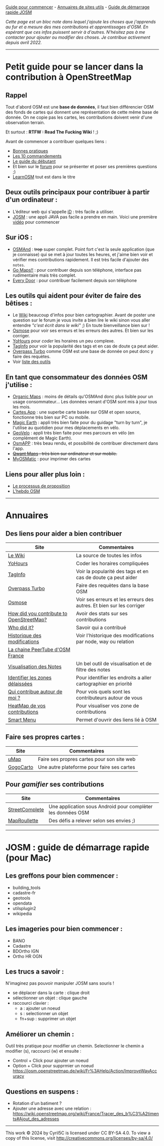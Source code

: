[Guide pour commencer](#petit-guide-pour-se-lancer-dans-la-contribution-à-openstreetmap) - [Annuaires de sites utils](#annuaires) - [Guide de démarrage rapide JOSM](#josm--guide-de-démarrage-rapide-pour-mac)

_Cette page est un bloc note dans lequel j'ajoute les choses que j'apprends au fur et a mesure des mes contributions et apprentissages d'OSM. En espérant que ces infos puissent servir à d'autres. N'hésitez pas à me contacter pour ajouter ou modifier des choses. Je contribue activement depuis avril 2022._

---

# Petit guide pour se lancer dans la contribution à OpenStreetMap

## Rappel

Tout d'abord OSM est une **base de données**, il faut bien différencier OSM des fonds de cartes qui donnent une représentation de cette même base de donnée. On ne copie pas les cartes, les contributions doivent venir d'une observation terrain. 

Et surtout : **RTFW : Read The Fucking Wiki** ! ;)

Avant de commencer a contribuer quelques liens :
- [Bonnes pratiques](https://wiki.openstreetmap.org/wiki/FR:Bonnes_pratiques)
- [Les 10 commandements](https://wiki.openstreetmap.org/wiki/File:Les_10_cOSMandements.pdf)
- [Le guide du débutant](https://wiki.openstreetmap.org/wiki/FR:Guide_du_d%C3%A9butant)
- Et bien sur le [forum](https://forum.openstreetmap.fr/) pour se présenter et poser ses premières questions ;)
- [LearnOSM](https://learnosm.org/fr/) tout est dans le titre

## Deux outils principaux pour contribuer à partir d'un ordinateur :

- L’éditeur web qui s'appelle [iD](https://www.openstreetmap.org) : très facile a utiliser. 
- [JOSM](https://josm.openstreetmap.de/) : une appli JAVA pas facile a prendre en main. Voici une première [vidéo](https://www.youtube.com/watch?v=rwLtFXrAJQM) pour commencer

## Sur iOS :

- [OSMAnd](https://osmand.net/) : ~~trop~~ super complet. Point fort c'est la seule application (que je connaisse) qui se met à jour toutes les heures, et j'aime bien voir et vérifier mes contributions rapidement. Il est très facile d'ajouter des `notes`.
- [Go Maps!!](https://apps.apple.com/fr/app/go-map/id592990211) : pour contribuer depuis son téléphone, interface pas rudimentaire mais très complet.
- [Every Door](https://every-door.app/) : pour contribuer facilement depuis son téléphone

## Les outils qui aident pour éviter de faire des bêtises :

- Le [Wiki](https://wiki.openstreetmap.org/wiki/FR:Page_principale) beaucoup d'infos pour bien cartographier. Avant de poster une question sur le forum je vous invite a bien lire le wiki sinon vous aller entendre _"c'est écrit dans le wiki"_ ;) En toute bienveillance bien sur !
- [Osmose](http://osmose.openstreetmap.fr) pour voir ses erreurs et les erreurs des autres. Et bien sur les corriger.
- [YoHours](https://projets.pavie.info/yohours/) pour _coder_  les horaires un peu complexe.
- [TagInfo](https://taginfo.openstreetmap.org/) pour voir la popularité des tags et en cas de doute ça peut aider.
- [Overpass Turbo](https://overpass-turbo.eu/) comme OSM est une base de donnée on peut donc y faire des requètes.
- Voir [liste des outils](#des-sites-pour-aider-a-bien-contribuer)

## En tant que consommateur des données OSM j'utilise :

- [Organic Maps](https://organicmaps.app/) : moins de détails qu'OSMAnd donc plus lisible pour un usage consommateur... Les données venant d'OSM sont mis à jour tous les mois.
- [Cartes.App](https://cartes.app) : une superbe carte basée sur OSM et open source, fonctionne très bien sur PC ou mobile.
- [Magic Earth](https://www.magicearth.com/) : appli très bien faite pour du guidage "turn by turn", je l'utilise au quotidien pour mes déplacements en vélo.
- [GeoVelo](https://geovelo.app/fr/) : appli très bien faite pour mes parcours en vélo (en complément de Magic Earth).
- [OsmAPP](https://osmapp.org) : très beau rendu, et possibilité de contribuer directement dans l'app.
- ~~[Qwant Maps](https://www.qwant.com/maps) : très bien sur ordinateur et sur mobile.~~
- [MyOSMatic](https://print.get-map.org/) : pour imprimer des cartes

## Liens pour aller plus loin :

- [Le processus de proposition](https://wiki.openstreetmap.org/wiki/FR:Processus_de_proposition)
- [L'hebdo OSM](https://weeklyosm.eu/fr/)

---

# Annuaires 

## Des liens pour aider a bien contribuer

Site|Commentaires
---|---
[Le Wiki](https://wiki.openstreetmap.org/)|La source de toutes les infos 
[YoHours](https://projets.pavie.info/yohours/)|Coder les horaires compliquées
[TagInfo](https://taginfo.openstreetmap.org/)|Voir la popularité des tags et en cas de doute ça peut aider
[Overpass Turbo](https://overpass-turbo.eu/)|Faire des requètes dans la base OSM
[Osmose](http://osmose.openstreetmap.fr)|Voir ses erreurs et les erreurs des autres. Et bien sur les corriger
[How did you contribute to OpenStreetMap?](https://hdyc.neis-one.org/)|Avoir des stats sur ses contributions
[Who did it?](https://simon04.dev.openstreetmap.org/whodidit/)|Savoir qui a contribué
[Historique des modifications](https://osm.mapki.com/history/)|Voir l'historique des modifications par node, way ou relation
[La chaine PeerTube d'OSM France](https://peertube.openstreetmap.fr/)|
[Visualisation des Notes](https://ent8r.github.io/NotesReview/)|Un bel outil de visualisation et de filtre des notes
[Identifier les zones délaissées](https://is-osm-uptodate.frafra.eu)|Pour identifier les endroits a aller cartographier en priorité
[Qui contribue autour de moi ?](https://resultmaps.neis-one.org/oooc)|Pour vois quels sont les contributeurs autour de vous
[HeatMap de vos contributions](http://www.yosmhm.neis-one.org/)|Pour visualiser vos zone de contributions
[Smart Menu](https://wiki.openstreetmap.org/wiki/OSM_Smart_Menu)|Permet d'ouvrir des liens lié à OSM

## Faire ses propres cartes : 
Site|Commentaires
---|---
[uMap](http://umap.openstreetmap.fr/fr/)|Faire ses propres cartes pour son site web
[GogoCarto](https://gogocarto.fr/projects)|Une autre plateforme pour faire ses cartes

## Pour _gamifier_ ses contributions

Site|Commentaires
---|---
[StreetComplete](https://wiki.openstreetmap.org/wiki/StreetComplete)|Une application sous Android pour complèter les données OSM
[MapRoullette](https://maproulette.org/)|Des défis a relever selon ses envies ;)

---
# JOSM : guide de démarrage rapide (pour Mac)
## Les greffons pour bien commencer : 
- building_tools
- cadastre-fr
- geotools
- opendata
- utilsplugin2
- wikipedia

## Les imageries pour bien commencer : 
- BANO
- Cadastre
- BDOrtho IGN
- Ortho HR OGN

## Les trucs a savoir : 
N'imaginez pas pouvoir manipuler JOSM sans souris ! 
- se déplacer dans la carte : clique droit
- sélectionner un objet : clique gauche
- raccourci clavier : 
  - a : ajouter un noeud
  - s : selectionner un objet
  - fn+sup : supprimer un objet

## Améliorer un chemin : 
Outil très pratique pour modifier un chemin.
Selectionner le chemin a modifier (s), raccourci (w) et ensuite : 
- Control + Click pour ajouter un noeud
- Option + Click pour supprmier un noeud
https://josm.openstreetmap.de/wiki/Fr%3AHelp/Action/ImproveWayAccuracy

## Questions en suspens : 
- Rotation d'un batiment ?
- Ajouter une adresse avec une relation : https://wiki.openstreetmap.org/wiki/France/Tracer_des_b%C3%A2timents#Ajout_des_adresses

---
This work © 2024 by Cyril5C is licensed under CC BY-SA 4.0. To view a copy of this license, visit http://creativecommons.org/licenses/by-sa/4.0/
